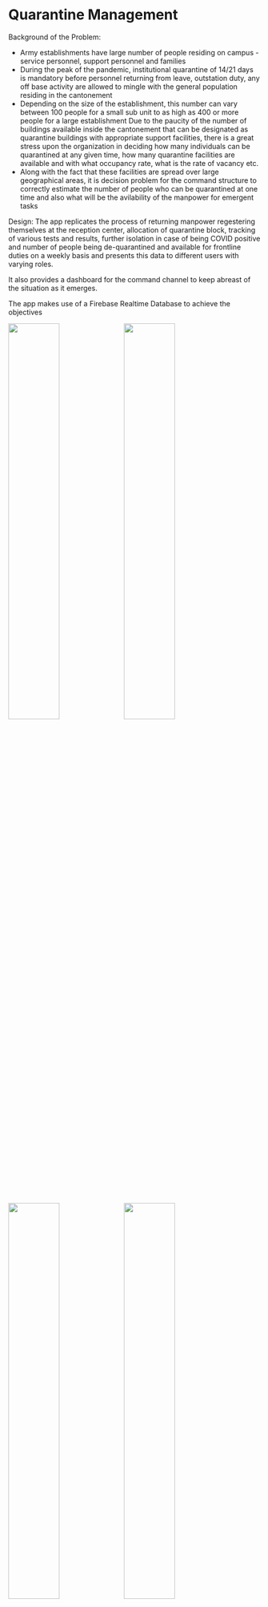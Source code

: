 # Quarantine Management

Background of the Problem:
- Army establishments have large number of people residing on campus - service personnel, support personnel and families
- During the peak of the pandemic, institutional quarantine of 14/21 days is mandatory before personnel returning from leave, outstation duty, any off base activity are allowed to mingle with the general population residing in the cantonement
- Depending on the size of the establishment, this number can vary between 100 people for a small sub unit to as high as 400 or more people for a large establishment
Due to the paucity of the number of buildings available inside the cantonement that can be designated as quarantine buildings with appropriate support facilities, there is a great stress upon the organization in deciding how many individuals can be quarantined at any given time, how many quarantine facilities are available and with what occupancy rate, what is the rate of vacancy etc.
- Along with the fact that these facilities are spread over large geographical areas, it is decision problem for the command structure to correctly estimate the number of people who can be quarantined at one time and also what will be the avilability of the manpower for emergent tasks

Design:
The app replicates the process of returning manpower regestering themselves at the reception center, allocation of quarantine block, tracking of various tests and results, further isolation in case of being COVID positive and number of people being de-quarantined and available for frontline duties on a weekly basis and presents this data to different users with varying roles.

It also provides a dashboard for the command channel to keep abreast of the situation as it emerges.

The app makes use of a Firebase Realtime Database to achieve the objectives

<img src="https://user-images.githubusercontent.com/17163397/147664597-da2074fb-8d80-4aeb-972c-5e7da0db63b4.jpg" width="45%"></img> <img src="https://user-images.githubusercontent.com/17163397/147664608-dc156c9a-6e15-42c4-a2c0-4dbad7b37ff1.jpg" width="45%"></img> <img src="https://user-images.githubusercontent.com/17163397/147664613-179d5046-59ea-494d-bce6-1391e0e99dd8.jpg" width="45%"></img> <img src="https://user-images.githubusercontent.com/17163397/147664617-9e56c828-8b33-453d-930e-160e0417031c.jpg" width="45%"></img> 
